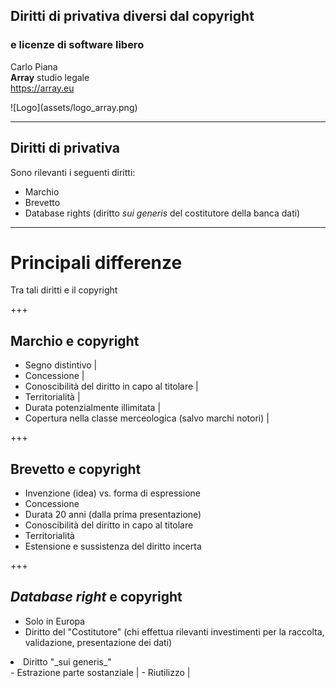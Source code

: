 ##  Diritti di privativa diversi dal copyright
### e licenze di software libero

Carlo Piana  
<span class="fa-red">**Array**</span> studio legale  
https://array.eu

<div class="borderless">
![Logo](assets/logo_array.png)
</div>

---

## Diritti di privativa

Sono rilevanti i seguenti diritti:

<ul>
<li class="fragment">Marchio </li>
<li class="fragment"> Brevetto</li>
<li class="fragment">Database rights (diritto <em>sui generis</em> del costitutore della banca dati)</li>
</ul>


---

# Principali differenze

Tra tali diritti e il copyright

+++

## Marchio e copyright

- Segno distintivo |
- Concessione |
- Conoscibilità del diritto in capo al titolare |
- Territorialità |
- Durata potenzialmente illimitata |
- Copertura nella classe merceologica (salvo marchi notori) |


+++

## Brevetto e copyright

- Invenzione (idea) vs. forma di espressione
- Concessione
- Durata 20 anni (dalla prima presentazione)
- Conoscibilità del diritto in capo al titolare
- Territorialità
- Estensione e sussistenza del diritto incerta

+++

## _Database right_ e copyright

- Solo in Europa
- Diritto del "Costitutore" (chi effettua rilevanti investimenti per la raccolta, validazione, presentazione dei dati)
<li class="fragment">Diritto "_sui generis_" </li>
    - Estrazione parte sostanziale |
    - Riutilizzo |
